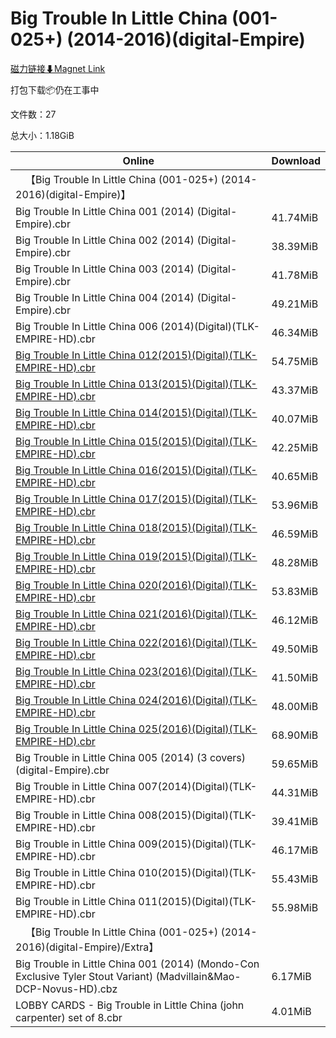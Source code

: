 # Big Trouble In Little China (001-025+) (2014-2016)(digital-Empire)

[磁力链接⬇Magnet Link](magnet:?xt=urn:btih:d991c3b18d08a00617a451727f1163afb1c4ccc1&dn=Big%20Trouble%20In%20Little%20China%20%28001-025%2B%29%20%282014-2016%29%28digital-Empire%29)

打包下载📦仍在工事中

文件数：27

总大小：1.18GiB

Online | Download
--- | ---
&emsp;【Big Trouble In Little China (001-025+) (2014-2016)(digital-Empire)】 | 
Big Trouble In Little China 001 (2014) (Digital-Empire).cbr | 41.74MiB
Big Trouble In Little China 002 (2014) (Digital-Empire).cbr | 38.39MiB
Big Trouble In Little China 003 (2014) (Digital-Empire).cbr | 41.78MiB
Big Trouble In Little China 004 (2014) (Digital-Empire).cbr | 49.21MiB
Big Trouble In Little China 006 (2014)(Digital)(TLK-EMPIRE-HD).cbr | 46.34MiB
[Big Trouble In Little China 012(2015)(Digital)(TLK-EMPIRE-HD).cbr](https://github.com/alicewish/markdown/blob/master/comic/Big-Trouble-In-Little-China-012-2015-Digital-TLK-EMPIRE-HD-cbr.md) | 54.75MiB
[Big Trouble In Little China 013(2015)(Digital)(TLK-EMPIRE-HD).cbr](https://github.com/alicewish/markdown/blob/master/comic/Big-Trouble-In-Little-China-013-2015-Digital-TLK-EMPIRE-HD-cbr.md) | 43.37MiB
[Big Trouble In Little China 014(2015)(Digital)(TLK-EMPIRE-HD).cbr](https://github.com/alicewish/markdown/blob/master/comic/Big-Trouble-In-Little-China-014-2015-Digital-TLK-EMPIRE-HD-cbr.md) | 40.07MiB
[Big Trouble In Little China 015(2015)(Digital)(TLK-EMPIRE-HD).cbr](https://github.com/alicewish/markdown/blob/master/comic/Big-Trouble-In-Little-China-015-2015-Digital-TLK-EMPIRE-HD-cbr.md) | 42.25MiB
[Big Trouble In Little China 016(2015)(Digital)(TLK-EMPIRE-HD).cbr](https://github.com/alicewish/markdown/blob/master/comic/Big-Trouble-In-Little-China-016-2015-Digital-TLK-EMPIRE-HD-cbr.md) | 40.65MiB
[Big Trouble In Little China 017(2015)(Digital)(TLK-EMPIRE-HD).cbr](https://github.com/alicewish/markdown/blob/master/comic/Big-Trouble-In-Little-China-017-2015-Digital-TLK-EMPIRE-HD-cbr.md) | 53.96MiB
[Big Trouble In Little China 018(2015)(Digital)(TLK-EMPIRE-HD).cbr](https://github.com/alicewish/markdown/blob/master/comic/Big-Trouble-In-Little-China-018-2015-Digital-TLK-EMPIRE-HD-cbr.md) | 46.59MiB
[Big Trouble In Little China 019(2015)(Digital)(TLK-EMPIRE-HD).cbr](https://github.com/alicewish/markdown/blob/master/comic/Big-Trouble-In-Little-China-019-2015-Digital-TLK-EMPIRE-HD-cbr.md) | 48.28MiB
[Big Trouble In Little China 020(2016)(Digital)(TLK-EMPIRE-HD).cbr](https://github.com/alicewish/markdown/blob/master/comic/Big-Trouble-In-Little-China-020-2016-Digital-TLK-EMPIRE-HD-cbr.md) | 53.83MiB
[Big Trouble In Little China 021(2016)(Digital)(TLK-EMPIRE-HD).cbr](https://github.com/alicewish/markdown/blob/master/comic/Big-Trouble-In-Little-China-021-2016-Digital-TLK-EMPIRE-HD-cbr.md) | 46.12MiB
[Big Trouble In Little China 022(2016)(Digital)(TLK-EMPIRE-HD).cbr](https://github.com/alicewish/markdown/blob/master/comic/Big-Trouble-In-Little-China-022-2016-Digital-TLK-EMPIRE-HD-cbr.md) | 49.50MiB
[Big Trouble In Little China 023(2016)(Digital)(TLK-EMPIRE-HD).cbr](https://github.com/alicewish/markdown/blob/master/comic/Big-Trouble-In-Little-China-023-2016-Digital-TLK-EMPIRE-HD-cbr.md) | 41.50MiB
[Big Trouble In Little China 024(2016)(Digital)(TLK-EMPIRE-HD).cbr](https://github.com/alicewish/markdown/blob/master/comic/Big-Trouble-In-Little-China-024-2016-Digital-TLK-EMPIRE-HD-cbr.md) | 48.00MiB
[Big Trouble In Little China 025(2016)(Digital)(TLK-EMPIRE-HD).cbr](https://github.com/alicewish/markdown/blob/master/comic/Big-Trouble-In-Little-China-025-2016-Digital-TLK-EMPIRE-HD-cbr.md) | 68.90MiB
Big Trouble in Little China 005 (2014) (3 covers) (digital-Empire).cbr | 59.65MiB
Big Trouble in Little China 007(2014)(Digital)(TLK-EMPIRE-HD).cbr | 44.31MiB
Big Trouble in Little China 008(2015)(Digital)(TLK-EMPIRE-HD).cbr | 39.41MiB
Big Trouble in Little China 009(2015)(Digital)(TLK-EMPIRE-HD).cbr | 46.17MiB
Big Trouble in Little China 010(2015)(Digital)(TLK-EMPIRE-HD).cbr | 55.43MiB
Big Trouble in Little China 011(2015)(Digital)(TLK-EMPIRE-HD).cbr | 55.98MiB
&emsp;【Big Trouble In Little China (001-025+) (2014-2016)(digital-Empire)/Extra】 | 
Big Trouble in Little China 001 (2014) (Mondo-Con Exclusive Tyler Stout Variant) (Madvillain&Mao-DCP-Novus-HD).cbz | 6.17MiB
LOBBY CARDS - Big Trouble in Little China (john carpenter) set of 8.cbr | 4.01MiB